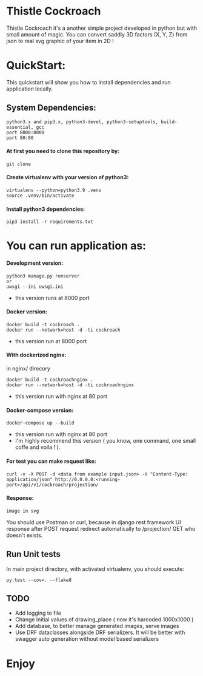 # Thistle Cockroach

Thistle Cockroach it's a another simple project developed in python but with small amount of magic. You can convert saddly 3D factors (X, Y, Z) from json to real svg graphic of your item in 2D !  

# QuickStart:
This quickstart will show you how to install dependencies and run application locally.

## System Dependencies:
    python3.x and pip3.x, python3-devel, python3-setuptools, build-essential, gcc
    port 8000:8000
    port 80:80
    
#### At first you need to clone this repository by:
    git clone 

#### Create virtualenv with your version of python3:
    virtualenv --python=python3.9 .venv
    source .venv/bin/activate
    
#### Install python3 dependencies:
    pip3 install -r requirements.txt
    
# You can run application as:

#### Development version:
    python3 manage.py runserver
    or
    uwsgi --ini uwsgi.ini
* this version runs at 8000 port

#### Docker version:
    docker build -t cockroach .
    docker run --network=host -d -ti cockroach
* this version run at 8000 port

#### With dockerized nginx:
in nginx/ direcory
   
    docker build -t cockroachnginx .
    docker run --network=host -d -ti cockroachnginx
* this version run with nginx at 80 port 

#### Docker-compose version:
    docker-compose up --build
* this version run with nginx at 80 port
* I'm highly recommend this version ( you know, one command, one small coffe and voila ! ).

#### For test you can make request like:
    curl -v -X POST -d <data from example input.json> -H "Content-Type: application/json" http://0.0.0.0:<running-port>/api/v1/cockroach/projection/
#### Response:
    image in svg

You should use Postman or curl, because in django rest framework UI response after POST request redirect automatically to /projection/ GET who doesn't exists.



## Run Unit tests
In main project directory, with activated virtualenv, you should execute:

    py.test --cov=. --flake8

## TODO
* Add logging to file
* Change initial values of drawing_place ( now it's harcoded 1000x1000 )
* Add database, to better manage generated images, serve images
* Use DRF dataclasses alongside DRF serializers. It will be better with swagger auto generation without model based serializers 


# Enjoy
